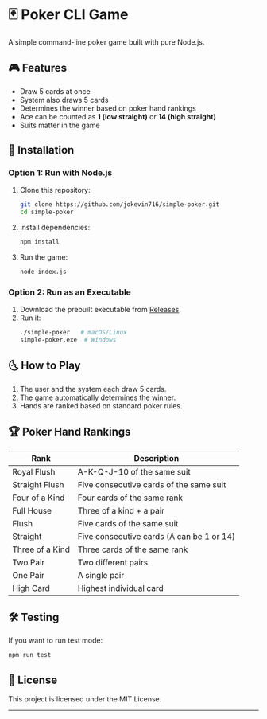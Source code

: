 # 🃏 Poker CLI Game

A simple command-line poker game built with pure Node.js.

## 🎮 Features
- Draw 5 cards at once
- System also draws 5 cards
- Determines the winner based on poker hand rankings
- Ace can be counted as **1 (low straight)** or **14 (high straight)**
- Suits matter in the game

## 🚀 Installation

### Option 1: Run with Node.js
1. Clone this repository:
   ```sh
   git clone https://github.com/jokevin716/simple-poker.git
   cd simple-poker
   ```
2. Install dependencies:
   ```sh
   npm install
   ```
3. Run the game:
   ```sh
   node index.js
   ```

### Option 2: Run as an Executable
1. Download the prebuilt executable from [Releases](https://github.com/jokevin716/simple-poker/releases).
2. Run it:
   ```sh
   ./simple-poker   # macOS/Linux
   simple-poker.exe  # Windows
   ```

## 🌜 How to Play
1. The user and the system each draw 5 cards.
2. The game automatically determines the winner.
3. Hands are ranked based on standard poker rules.

## 🏆 Poker Hand Rankings
| Rank        | Description |
|------------|-------------|
| Royal Flush | A-K-Q-J-10 of the same suit |
| Straight Flush | Five consecutive cards of the same suit |
| Four of a Kind | Four cards of the same rank |
| Full House | Three of a kind + a pair |
| Flush | Five cards of the same suit |
| Straight | Five consecutive cards (A can be 1 or 14) |
| Three of a Kind | Three cards of the same rank |
| Two Pair | Two different pairs |
| One Pair | A single pair |
| High Card | Highest individual card |

## 🛠️ Testing
If you want to run test mode:
```sh
npm run test
```

## 📌 License
This project is licensed under the MIT License.

---